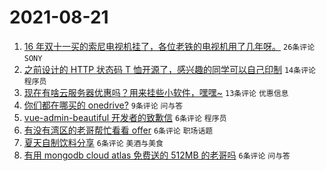 # 2021-08-21

1. [16 年双十一买的索尼电视机挂了，各位老铁的电视机用了几年呀。](https://www.v2ex.com/t/797135) `26条评论` `SONY`
1. [之前设计的 HTTP 状态码 T 恤开源了，感兴趣的同学可以自己印制](https://www.v2ex.com/t/797144) `14条评论` `程序员`
1. [现在有啥云服务器优惠吗？用来挂些小软件，嘿嘿~](https://www.v2ex.com/t/797137) `13条评论` `优惠信息`
1. [你们都在哪买的 onedrive?](https://www.v2ex.com/t/797138) `9条评论` `问与答`
1. [vue-admin-beautiful 开发者的致歉信](https://www.v2ex.com/t/797159) `6条评论` `程序员`
1. [有没有湾区的老哥帮忙看看 offer](https://www.v2ex.com/t/797145) `6条评论` `职场话题`
1. [夏天自制饮料分享](https://www.v2ex.com/t/797136) `6条评论` `美酒与美食`
1. [有用 mongodb cloud atlas 免费送的 512MB 的老哥吗](https://www.v2ex.com/t/797133) `6条评论` `问与答`

